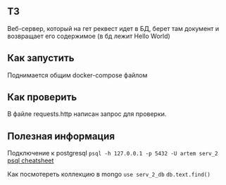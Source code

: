 ## ТЗ
Веб-сервер, который на гет реквест идет в БД, берет там документ и возвращает его содержимое (в бд лежит Hello World)

## Как запустить 
Поднимается общим docker-compose файлом

## Как проверить
В файле requests.http написан запрос для проверки. 

## Полезная информация 
Подключение к postgresql 
`psql -h 127.0.0.1 -p 5432 -U artem serv_2`
[psql cheatsheet](https://postgrescheatsheet.com/#/tables)

Как посмотереть коллекцию в mongo 
`use serv_2_db`
`db.text.find()`

